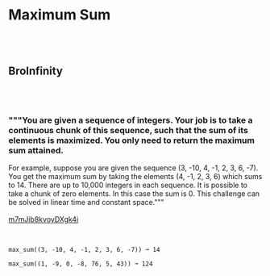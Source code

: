 # Maximum Sum
<br><br>
## BroInfinity
<br><br>
### """You are given a sequence of integers. Your job is to take a continuous chunk of this sequence, such that the sum of its elements is maximized. You only need to return the maximum sum attained.
For example, suppose you are given the sequence (3, -10, 4, -1, 2, 3, 6, -7). You get the maximum sum by taking the elements (4, -1, 2, 3, 6) which sums to 14.
There are up to 10,000 integers in each sequence.
It is possible to take a chunk of zero elements. In this case the sum is 0.
This challenge can be solved in linear time and constant space."""
<br><br>
[m7mJib8kvoyDXgk4i](https://edabit.com/challenge/m7mJib8kvoyDXgk4i)
<br><br>
```max_sum((-1, -9, 0, 8, -76, 5, 3)) ➞ 8

max_sum((3, -10, 4, -1, 2, 3, 6, -7)) ➞ 14

max_sum((1, -9, 0, -8, 76, 5, 43)) ➞ 124
```

<br><br>
